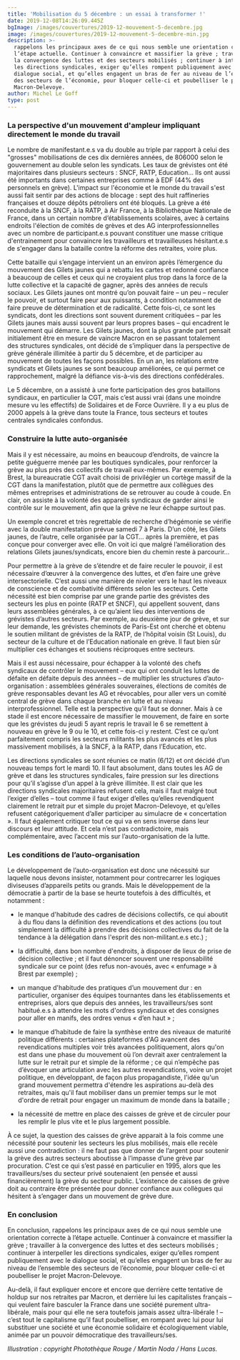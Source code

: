 ```yaml
---
title: 'Mobilisation du 5 décembre : un essai à transformer !'
date: 2019-12-08T14:26:09.445Z
bgImage: /images/couvertures/2019-12-mouvement-5-decembre.jpg
image: /images/couvertures/2019-12-mouvement-5-decembre-min.jpg
description: >-
  rappelons les principaux axes de ce qui nous semble une orientation correcte à
  l’étape actuelle. Continuer à convaincre et massifier la grève ; travailler à
  la convergence des luttes et des secteurs mobilisés ; continuer à interpeller
  les directions syndicales, exiger qu’elles rompent publiquement avec le
  dialogue social, et qu’elles engagent un bras de fer au niveau de l’ensemble
  des secteurs de l’économie, pour bloquer celle-ci et poubelliser le projet
  Macron-Delevoye.
author: Michel Le Goff
type: post
---
```

### La perspective d'un mouvement d'ampleur impliquant directement le monde du travail



Le nombre de manifestant.e.s va du double au triple par rapport à celui des "grosses" mobilisations de ces dix dernières années, de 806000 selon le gouvernement au double selon les syndicats. Les taux de grévistes ont été majoritaires dans plusieurs secteurs : SNCF, RATP, Education... Ils ont aussi été importants dans certaines entreprises comme à EDF (44% des personnels en grève). L'impact sur l'économie et le monde du travail s'est aussi fait sentir par des actions de blocage : sept des huit raffineries françaises et douze dépôts pétroliers ont été bloqués. La grève a été reconduite à la SNCF, à la RATP, à Air France, à la Bibliothèque Nationale de France, dans un certain nombre d’établissements scolaires, avec à certains endroits l'élection de comités de grèves et des AG interprofessionnelles avec un nombre de participant.e.s pouvant constituer une masse critique d'entrainement pour convaincre les travailleurs et travailleuses hésitant.e.s de s'engager dans la bataille contre la réforme des retraites, voire plus.



Cette bataille qui s’engage intervient un an environ après l’émergence du mouvement des Gilets jaunes qui a rebattu les cartes et redonné confiance à beaucoup de celles et ceux qui ne croyaient plus trop dans la force de la lutte collective et la capacité de gagner, après des années de reculs sociaux. Les Gilets jaunes ont montré qu’on pouvait faire – un peu – reculer le pouvoir, et surtout faire peur aux puissants, à condition notamment de faire preuve de détermination et de radicalité. Cette fois-ci, ce sont les syndicats, dont les directions sont souvent durement critiquées – par les Gilets jaunes mais aussi souvent par leurs propres bases – qui encadrent le mouvement qui démarre. Les Gilets jaunes, dont la plus grande part pensait initialement être en mesure de vaincre Macron en se passant totalement des structures syndicales, ont décidé de s’impliquer dans la perspective de grève générale illimitée à partir du 5 décembre, et de participer au mouvement de toutes les façons possibles. En un an, les relations entre syndicats et Gilets jaunes se sont beaucoup améliorées, ce qui permet ce rapprochement, malgré la défiance vis-à-vis des directions confédérales.



Le 5 décembre, on a assisté à une forte participation des gros bataillons syndicaux, en particulier la CGT, mais c’est aussi vrai (dans une moindre mesure vu les effectifs) de Solidaires et de Force Ouvrière. Il y a eu plus de 2000 appels à la grève dans toute la France, tous secteurs et toutes centrales syndicales confondus. 



### Construire la lutte auto-organisée



Mais il y est nécessaire, au moins en beaucoup d’endroits, de vaincre la petite guéguerre menée par les boutiques syndicales, pour renforcer la grève au plus près des collectifs de travail eux-mêmes. Par exemple, à Brest, la bureaucratie CGT avait choisi de privilégier un cortège massif de la CGT dans la manifestation, plutôt que de permettre aux collègues des mêmes entreprises et administrations de se retrouver au coude à coude. En clair, on assiste à la volonté des appareils syndicaux de garder ainsi le contrôle sur le mouvement, afin que la grève ne leur échappe surtout pas. 



Un exemple concret et très regrettable de recherche d’hégémonie se vérifie avec la double manifestation prévue samedi 7 à Paris. D’un côté, les Gilets jaunes, de l’autre, celle organisée par la CGT… après la première, et pas conçue pour converger avec elle. On voit ici que malgré l’amélioration des relations Gilets jaunes/syndicats, encore bien du chemin reste à parcourir…



Pour permettre à la grève de s’étendre et de faire reculer le pouvoir, il est nécessaire d’œuvrer à la convergence des luttes, et d’en faire une grève intersectorielle. C’est aussi une manière de niveler vers le haut les niveaux de conscience et de combativité différents selon les secteurs. Cette nécessité est bien comprise par une grande partie des grévistes des secteurs les plus en pointe (RATP et SNCF), qui appellent souvent, dans leurs assemblées générales, à ce qu’aient lieu des interventions de grévistes d’autres secteurs. Par exemple, au deuxième jour de grève, et sur leur demande, les grévistes cheminots de Paris-Est ont cherché et obtenu le soutien militant de grévistes de la RATP, de l’hôpital voisin (St Louis), du secteur de la culture et de l’Education nationale en grève. Il faut bien sûr multiplier ces échanges et soutiens réciproques entre secteurs. 



Mais il est aussi nécessaire, pour échapper à la volonté des chefs syndicaux de contrôler le mouvement – eux qui ont conduit les luttes de défaite en défaite depuis des années – de multiplier les structures d’auto-organisation : assemblées générales souveraines, élections de comités de grève responsables devant les AG et révocables, pour aller vers un comité central de grève dans chaque branche en lutte et au niveau interprofessionnel. Telle est la perspective qu’il faut se donner. Mais à ce stade il est encore nécessaire de massifier le mouvement, de faire en sorte que les grévistes du jeudi 5 ayant repris le travail le 6 se remettent à nouveau en grève le 9 ou le 10, et cette fois-ci y restent. C’est ce qu’ont parfaitement compris les secteurs militants les plus avancés et les plus massivement mobilisés, à la SNCF, à la RATP, dans l’Education, etc. 



Les directions syndicales se sont réunies ce matin (6/12) et ont décidé d’un nouveau temps fort le mardi 10. Il faut absolument, dans toutes les AG de grève et dans les structures syndicales, faire pression sur les directions pour qu’il s’agisse d’un appel à la grève illimitée. Il est clair que les directions syndicales majoritaires refusent cela, mais il faut malgré tout l’exiger d’elles – tout comme il faut exiger d’elles qu’elles revendiquent clairement le retrait pur et simple du projet Macron-Delevoye, et qu’elles refusent catégoriquement d’aller participer au simulacre de « concertation ». Il faut également critiquer tout ce qui va en sens inverse dans leur discours et leur attitude. Et cela n’est pas contradictoire, mais complémentaire, avec l’accent mis sur l’auto-organisation de la lutte.



### Les conditions de l’auto-organisation



Le développement de l’auto-organisation est donc une nécessité sur laquelle nous devons insister, notamment pour contrecarrer les logiques diviseuses d’appareils petits ou grands. Mais le développement de la démocratie à partir de la base se heurte toutefois à des difficultés, et notamment : 



- le manque d'habitude des cadres de décisions collectifs, ce qui aboutit à du flou dans la définition des revendications et des actions (ou tout simplement la difficulté à prendre des décisions collectives du fait de la tendance à la délégation dans l'esprit des non-militant.e.s etc.) ;



- la difficulté, dans bon nombre d'endroits, à disposer de lieux de prise de décision collective ; et il faut dénoncer souvent une responsabilité syndicale sur ce point (des refus non-avoués, avec « enfumage » à Brest par exemple) ;



- un manque d'habitude des pratiques d’un mouvement dur : en particulier, organiser des équipes tournantes dans les établissements et entreprises, alors que depuis des années, les travailleurs/ses sont habitué.e.s à attendre les mots d'ordres syndicaux et des consignes pour aller en manifs, des ordres venus « d’en haut » ;



- le manque d’habitude de faire la synthèse entre des niveaux de maturité politique différents : certaines plateformes d'AG avancent des revendications multiples voir très avancées politiquement, alors qu'on est dans une phase du mouvement où l’on devrait axer centralement la lutte sur le retrait pur et simple de la réforme ; ce qui n’empêche pas d’évoquer une articulation avec les autres revendications, voire un projet politique, en développant, de façon plus propagandiste, l'idée qu'un grand mouvement permettra d'étendre les aspirations au-delà des retraites, mais qu'il faut mobiliser dans un premier temps sur le mot d'ordre de retrait pour engager un maximum de monde dans la bataille ;



- la nécessité de mettre en place des caisses de grève et de circuler pour les remplir le plus vite et le plus largement possible. 



À ce sujet, la question des caisses de grève apparait à la fois comme une nécessité pour soutenir les secteurs les plus mobilisés, mais elle recèle aussi une contradiction : il ne faut pas que donner de l’argent pour soutenir la grève des autres secteurs aboutisse à l’impasse d’une grève par procuration. C’est ce qui s’est passé en particulier en 1995, alors que les travailleurs/ses du secteur privé soutenaient (en pensée et aussi financièrement) la grève du secteur public. L’existence de caisses de grève doit au contraire être présentée pour donner confiance aux collègues qui hésitent à s’engager dans un mouvement de grève dure. 



### En conclusion



En conclusion, rappelons les principaux axes de ce qui nous semble une orientation correcte à l’étape actuelle. Continuer à convaincre et massifier la grève ; travailler à la convergence des luttes et des secteurs mobilisés ; continuer à interpeller les directions syndicales, exiger qu’elles rompent publiquement avec le dialogue social, et qu’elles engagent un bras de fer au niveau de l’ensemble des secteurs de l’économie, pour bloquer celle-ci et poubelliser le projet Macron-Delevoye.



Au-delà, il faut expliquer encore et encore que derrière cette tentative de holdup sur nos retraites par Macron, et derrière lui les capitalistes français – qui veulent faire basculer la France dans une société purement ultra-libérale, mais pour qui elle ne sera toutefois jamais assez ultra-libérale ! – c’est tout le capitalisme qu’il faut poubelliser, en rompant avec lui pour lui substituer une société et une économie solidaire et écologiquement viable, animée par un pouvoir démocratique des travailleurs/ses.

_Illustration : copyright Photothèque Rouge / Martin Noda / Hans Lucas._
